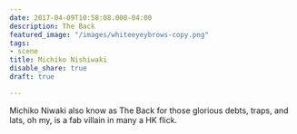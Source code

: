 ```yaml
---
date: 2017-04-09T10:58:08.000-04:00
description: The Back
featured_image: "/images/whiteeyeybrows-copy.png"
tags:
- scene
title: Michiko Nishiwaki
disable_share: true
draft: true

---
```

Michiko Niwaki also know as The Back for those glorious debts, traps, and lats, oh my, is a fab villain in many a HK flick.